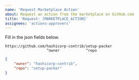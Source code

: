 ```yaml
---
name: 'Request Marketplace Action'
about: Request an action from the marketplace on GitHub.com
title: 'Request: [MARKETPLACE_ACTION]'
assignees: 'actions-approvers'
---
```

Fill in the json fields below.
```
https://github.com/hashicorp-contrib/setup-packer  
                   ^owner            ^repo
``` 

```json request
{
    "owner": "hashicorp-contrib",
    "repo": "setup-packer"
}
```


